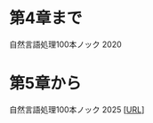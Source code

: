 # 第4章まで

自然言語処理100本ノック 2020

# 第5章から

自然言語処理100本ノック 2025 [[URL](https://nlp100.github.io/2025/ja/ch05.html)]
